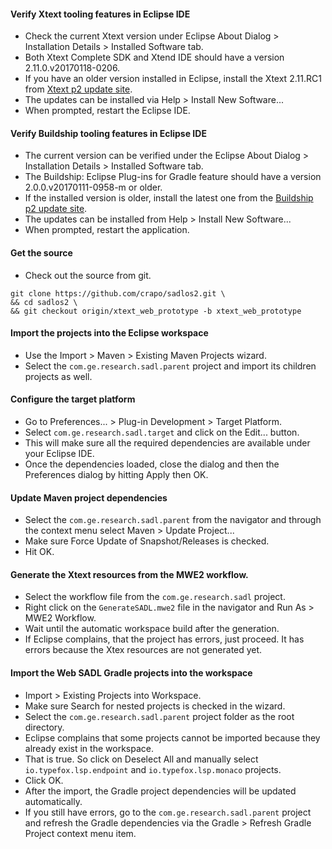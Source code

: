 #### Verify Xtext tooling features in Eclipse IDE
 - Check the current Xtext version under Eclipse About Dialog > Installation Details > Installed Software tab.
 - Both Xtext Complete SDK and Xtend IDE should have a version 2.11.0.v20170118-0206.
 - If you have an older version installed in Eclipse, install the Xtext 2.11.RC1 from [Xtext p2 update site]. 
 - The updates can be installed via Help > Install New Software...
 - When prompted, restart the Eclipse IDE.

[Xtext p2 update site]: http://download.eclipse.org/modeling/tmf/xtext/updates/milestones/head/S201701180206/

#### Verify Buildship tooling features in Eclipse IDE
 - The current version can be verified under the Eclipse About Dialog > Installation Details > Installed Software tab.
 - The Buildship: Eclipse Plug-ins for Gradle feature should have a version 2.0.0.v20170111-0958-m or older.
 - If the installed version is older, install the latest one from the [Buildship p2 update site].
 - The updates can be installed from Help > Install New Software...
 - When prompted, restart the application. 

[Buildship p2 update site]: http://download.eclipse.org/buildship/updates/e45/milestones/2.x/

#### Get the source
 - Check out the source from git.
 
 ```
 git clone https://github.com/crapo/sadlos2.git \
&& cd sadlos2 \
&& git checkout origin/xtext_web_prototype -b xtext_web_prototype
 ```
 
#### Import the projects into the Eclipse workspace
 - Use the Import > Maven > Existing Maven Projects wizard.
 - Select the `com.ge.research.sadl.parent` project and import its children projects as well.
 
#### Configure the target platform
 - Go to Preferences... > Plug-in Development > Target Platform.
 - Select `com.ge.research.sadl.target` and click on the Edit... button.
 - This will make sure all the required dependencies are available under your Eclipse IDE.
 - Once the dependencies loaded, close the dialog and then the Preferences dialog by hitting Apply then OK.
 
#### Update Maven project dependencies
 - Select the `com.ge.research.sadl.parent` from the navigator and through the context menu select Maven > Update Project...
 - Make sure Force Update of Snapshot/Releases is checked.
 - Hit OK.
 
#### Generate the Xtext resources from the MWE2 workflow.
 - Select the workflow file from the `com.ge.research.sadl` project.
 - Right click on the `GenerateSADL.mwe2` file in the navigator and Run As > MWE2 Workflow.
 - Wait until the automatic workspace build after the generation.
 - If Eclipse complains, that the project has errors, just proceed. It has errors because the Xtex resources are not generated yet.

#### Import the Web SADL Gradle projects into the workspace
 - Import > Existing Projects into Workspace.
 - Make sure Search for nested projects is checked in the wizard.
 - Select the `com.ge.research.sadl.parent` project folder as the root directory.
 - Eclipse complains that some projects cannot be imported because they already exist in the workspace.
 - That is true. So click on Deselect All and manually select `io.typefox.lsp.endpoint` and `io.typefox.lsp.monaco` projects.
 - Click OK.
 - After the import, the Gradle project dependencies will be updated automatically.
 - If you still have errors, go to the `com.ge.research.sadl.parent` project and refresh the Gradle dependencies via the Gradle > Refresh Gradle Project context menu item.

